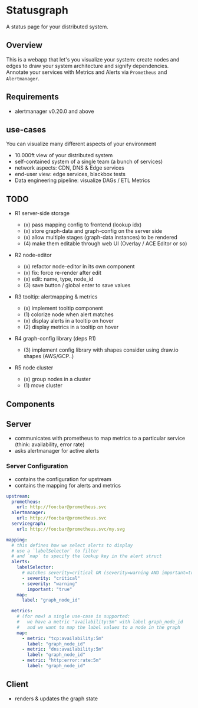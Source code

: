 # Statusgraph
A status page for your distributed system.

## Overview
This is a webapp that let's you visualize your system: create nodes and edges to draw your system architecture and signify dependencies. Annotate your services with Metrics and Alerts via `Prometheus` and `Alertmanager`.

## Requirements
* alertmanager v0.20.0 and above

## use-cases

You can visualize many different aspects of your environment
* 10.000ft view of your distributed system
* self-contained system of a single team (a bunch of services)
* network aspects: CDN, DNS & Edge services
* end-user view: edge services, blackbox tests
* Data engineering pipeline: visualize DAGs / ETL Metrics

## TODO

* R1 server-side storage
  * (x) pass mapping config to frontend (lookup idx)
  * (x) store graph-data and graph-config on the server side
  * (x) allow multiple stages (graph-data instances) to be rendered
  * (4) make them editable through web UI (Overlay / ACE Editor or so)

* R2 node-editor
  * (x) refactor node-editor in its own component
  * (x) fix: force re-render after edit
  * (x) edit: name, type, node_id
  * (3) save button / global enter to save values

* R3 tooltip: alertmapping & metrics
  * (x) implement tooltip component
  * (1) colorize node when alert matches
  * (x) display alerts in a tooltip on hover
  * (2) display metrics in a tooltip on hover

* R4 graph-config library (deps R1)
  * (3) implement config library with shapes
        consider using draw.io shapes (AWS/GCP..)

* R5 node cluster
  * (x) group nodes in a cluster
  * (1) move cluster

## Components
## Server
* communicates with prometheus to map metrics to a particular service (think: availability, error rate)
* asks alertmanager for active alerts

### Server Configuration
* contains the configuration for upstream
* contains the mapping for alerts and metrics

```yaml
upstream:
  prometheus:
    url: http://foo:bar@prometheus.svc
  alertmanager:
    url: http://foo:bar@prometheus.svc
  servicegraph:
    url: http://foo:bar@prometheus.svc/my.svg

mapping:
  # this defines how we select alerts to display
  # use a `labelSelector` to filter
  # and `map` to specify the lookup key in the alert struct
  alerts:
    labelSelector:
      # matches severity=critical OR (severity=warning AND important=true)
      - severity: "critical"
      - severity: "warning"
        important: "true"
    map:
      label: "graph_node_id"

  metrics:
    # (for now) a single use-case is supported:
    #   we have a metric "availability:5m" with label graph_node_id
    #   and we want to map the label values to a node in the graph
    map:
      - metric: "tcp:availability:5m"
        label: "graph_node_id"
      - metric: "dns:availability:5m"
        label: "graph_node_id"
      - metric: "http:error:rate:5m"
        label: "graph_node_id"
```

## Client
* renders & updates the graph state
